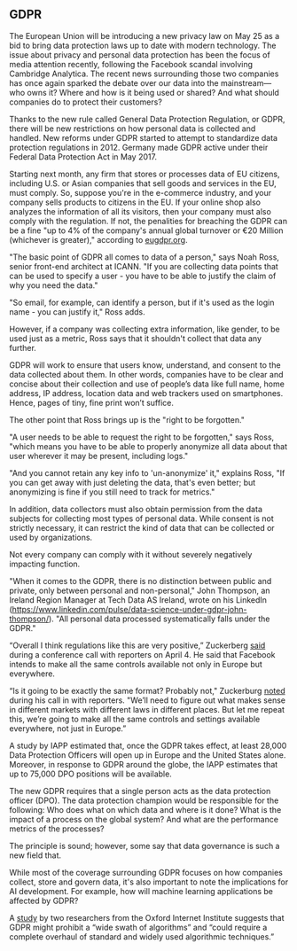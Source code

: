 ## GDPR

The European Union will be introducing a new privacy law on May 25 as a bid to bring data protection laws up to date with modern technology. The issue about privacy and personal data protection has been the focus of media attention recently, following the Facebook scandal involving Cambridge Analytica. 
The recent news surrounding those two companies has once again sparked the debate over our data into the mainstream— who owns it? Where and how is it being used or shared? And what should companies do to protect their customers?

Thanks to the new rule called General Data Protection Regulation, or GDPR, there will be new restrictions on how personal data is collected and handled. New reforms under GDPR started to attempt to standardize data protection regulations in 2012. Germany made GDPR active under their Federal Data Protection Act in May 2017. 

Starting next month, any firm that stores or processes data of EU citizens, including U.S. or Asian companies that sell goods and services in the EU, must comply. So, suppose you're in the e-commerce industry, and your company sells products to citizens in the EU. If your online shop also analyzes the information of all its visitors, then your company must also comply with the regulation. If not, the penalities for breaching the GDPR can be a fine "up to 4% of the company's annual global turnover or €20 Million (whichever is greater)," according to [eugdpr.org](https://www.eugdpr.org/key-changes.html).

"The basic point of GDPR all comes to data of a person," says Noah Ross, senior front-end architect at ICANN. "If you are collecting data points that can be used to specify a user - you have to be able to justify the claim of why you need the data."

"So email, for example, can identify a person, but if it's used as the login name - you can justify it," Ross adds.

However, if a company was collecting extra information, like gender, to be used just as a metric, Ross says that it shouldn't collect that data any further.

GDPR will work to ensure that users know, understand, and consent to the data collected about them. In other words, companies have to be clear and concise about their collection and use of people’s data like full name, home address, IP address, location data and web trackers used on smartphones. Hence, pages of tiny, fine print won’t suffice. 

The other point that Ross brings up is the "right to be forgotten." 

"A user needs to be able to request the right to be forgotten," says Ross, "which means you have to be able to properly anonymize all data about that user wherever it may be present, including logs."

"And you cannot retain any key info to 'un-anonymize' it," explains Ross, "If you can get away with just deleting the data, that's even better; but anonymizing is fine if you still need to track for metrics."

In addition, data collectors must also obtain permission from the data subjects for collecting most types of personal data. While consent is not strictly necessary, it can restrict the kind of data that can be collected or used by organizations.

Not every company can comply with it without severely negatively impacting function. 

"When it comes to the GDPR, there is no distinction between public and private, only between personal and non-personal,"  John Thompson, an Ireland Region Manager at Tech Data AS Ireland, wrote on his LinkedIn (https://www.linkedin.com/pulse/data-science-under-gdpr-john-thompson/). "All personal data processed systematically falls under the GDPR."

“Overall I think regulations like this are very positive,” Zuckerberg [said](https://techcrunch.com/2018/04/04/zuckerberg-gdpr/) during a conference call with reporters on April 4. He said that Facebook intends to make all the same controls available not only in Europe but everywhere.

“Is it going to be exactly the same format? Probably not," Zuckerburg [noted](https://techcrunch.com/2018/04/04/zuckerberg-gdpr/) during his call in with reporters. "We’ll need to figure out what makes sense in different markets with different laws in different places. But let me repeat this, we’re going to make all the same controls and settings available everywhere, not just in Europe.”

A study by IAPP estimated that, once the GDPR takes effect, at least 28,000 Data Protection Officers will open up in Europe and the United States alone. Moreover, in response to GDPR around the globe, the IAPP estimates that up to 75,000 DPO positions will be available.

The new GDPR requires that a single person acts as the data protection officer (DPO). The data protection champion would be responsible for the following: Who does what on which data and where is it done? What is the impact of a process on the global system? And what are the performance metrics of the processes? 

The principle is sound; however, some say that data governance is such a new field that.

While most of the coverage surrounding GDPR focuses on how companies collect, store and govern data, it's also important to note the implications for AI development. For example, how will machine learning applications be affected by GDPR?

A [study](https://arxiv.org/pdf/1606.08813.pdf) by two researchers from the Oxford Internet Institute suggests that GDPR might prohibit a “wide swath of algorithms” and “could require a complete overhaul of standard and widely used algorithmic techniques.”


